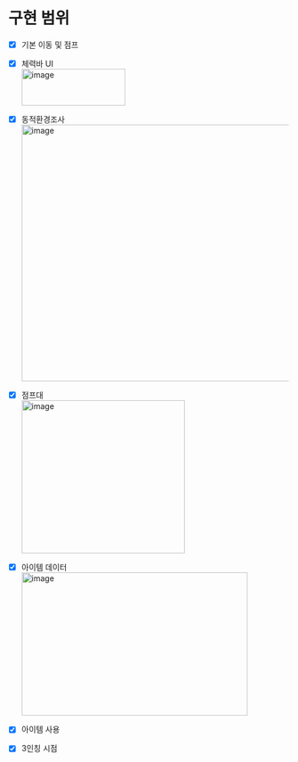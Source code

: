 # 구현 범위
- [x] 기본 이동 및 점프
- [x] 체력바 UI <br> <img width="186" height="66" alt="image" src="https://github.com/user-attachments/assets/3afb5478-97a7-4694-b966-826290660fb2" />

- [x] 동적환경조사 <br> <img width="823" height="461" alt="image" src="https://github.com/user-attachments/assets/a9ffc737-0c14-48ab-8c5b-c086d913c93e" />

- [x] 점프대 <br> <img width="293" height="275" alt="image" src="https://github.com/user-attachments/assets/ca5686cd-b8cb-4511-a3be-1ee99f752940" />

- [x] 아이템 데이터 <br> <img width="406" height="257" alt="image" src="https://github.com/user-attachments/assets/0339afc1-f649-4f25-8aa4-95924005cfb3" />

- [x] 아이템 사용
- [x] 3인칭 시점
      
